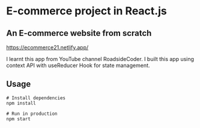 # E-commerce project in React.js

## An E-commerce website from scratch

https://ecommerce21.netlify.app/

I learnt this app from YouTube channel RoadsideCoder. 
I built this app using context API with useReducer Hook for state management.

## Usage

```
# Install dependencies
npm install

# Run in production
npm start
```
